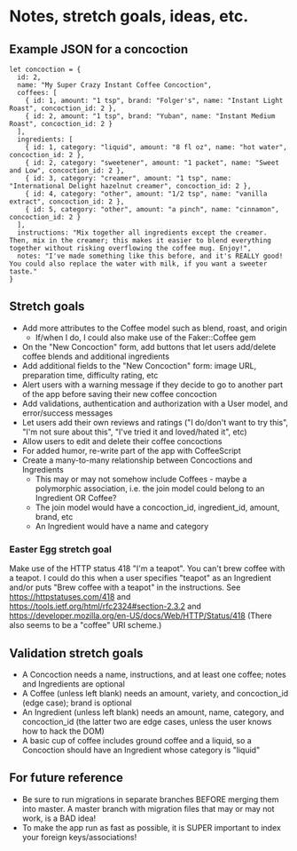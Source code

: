 # Notes, stretch goals, ideas, etc.

## Example JSON for a concoction
```
let concoction = {
  id: 2,
  name: "My Super Crazy Instant Coffee Concoction",
  coffees: [
    { id: 1, amount: "1 tsp", brand: "Folger's", name: "Instant Light Roast", concoction_id: 2 },
    { id: 2, amount: "1 tsp", brand: "Yuban", name: "Instant Medium Roast", concoction_id: 2 }
  ],
  ingredients: [
    { id: 1, category: "liquid", amount: "8 fl oz", name: "hot water", concoction_id: 2 },
    { id: 2, category: "sweetener", amount: "1 packet", name: "Sweet and Low", concoction_id: 2 },
    { id: 3, category: "creamer", amount: "1 tsp", name: "International Delight hazelnut creamer", concoction_id: 2 },
    { id: 4, category: "other", amount: "1/2 tsp", name: "vanilla extract", concoction_id: 2 },
    { id: 5, category: "other", amount: "a pinch", name: "cinnamon", concoction_id: 2 }
  ],
  instructions: "Mix together all ingredients except the creamer. Then, mix in the creamer; this makes it easier to blend everything together without risking overflowing the coffee mug. Enjoy!",
  notes: "I've made something like this before, and it's REALLY good! You could also replace the water with milk, if you want a sweeter taste."
}
```

## Stretch goals
* Add more attributes to the Coffee model such as blend, roast, and origin
  * If/when I do, I could also make use of the Faker::Coffee gem
* On the "New Concoction" form, add buttons that let users add/delete coffee blends and additional ingredients
* Add additional fields to the "New Concoction" form: image URL, preparation time, difficulty rating, etc
* Alert users with a warning message if they decide to go to another part of the app before saving their new coffee concoction
* Add validations, authentication and authorization with a User model, and error/success messages
* Let users add their own reviews and ratings ("I do/don't want to try this", "I'm not sure about this", "I've tried it and loved/hated it", etc)
* Allow users to edit and delete their coffee concoctions
* For added humor, re-write part of the app with CoffeeScript
* Create a many-to-many relationship between Concoctions and Ingredients
  * This may or may not somehow include Coffees - maybe a polymorphic association, i.e. the join model could belong to an Ingredient OR Coffee?
  * The join model would have a concoction_id, ingredient_id, amount, brand, etc
  * An Ingredient would have a name and category

### Easter Egg stretch goal
Make use of the HTTP status 418 "I'm a teapot". You can't brew coffee with a teapot.
I could do this when a user specifies "teapot" as an Ingredient and/or puts "Brew coffee with a teapot" in the instructions.
See https://httpstatuses.com/418 and https://tools.ietf.org/html/rfc2324#section-2.3.2 and https://developer.mozilla.org/en-US/docs/Web/HTTP/Status/418
(There also seems to be a "coffee" URI scheme.)

## Validation stretch goals
* A Concoction needs a name, instructions, and at least one coffee; notes and Ingredients are optional
* A Coffee (unless left blank) needs an amount, variety, and concoction_id (edge case); brand is optional
* An Ingredient (unless left blank) needs an amount, name, category, and concoction_id (the latter two are edge cases, unless the user knows how to hack the DOM)
* A basic cup of coffee includes ground coffee and a liquid, so a Concoction should have an Ingredient whose category is "liquid"

## For future reference
* Be sure to run migrations in separate branches BEFORE merging them into master. A master branch with migration files that may or may not work, is a BAD idea!
* To make the app run as fast as possible, it is SUPER important to index your foreign keys/associations!